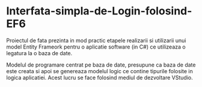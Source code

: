 # Interfata-simpla-de-Login-folosind-EF6

Proiectul de fata prezinta in mod practic etapele realizarii si utilizarii unui model Entity Frameork pentru o aplicatie software (in C#) ce utilizeaza o legatura la o baza de date.

Modelul de programare centrat pe baza de date, presupune ca baza de date este creata si apoi se genereaza modelul logic ce contine tipurile folosite in logica aplicatiei.
Acest lucru se face folosind mediul de dezvoltare VStudio. 
